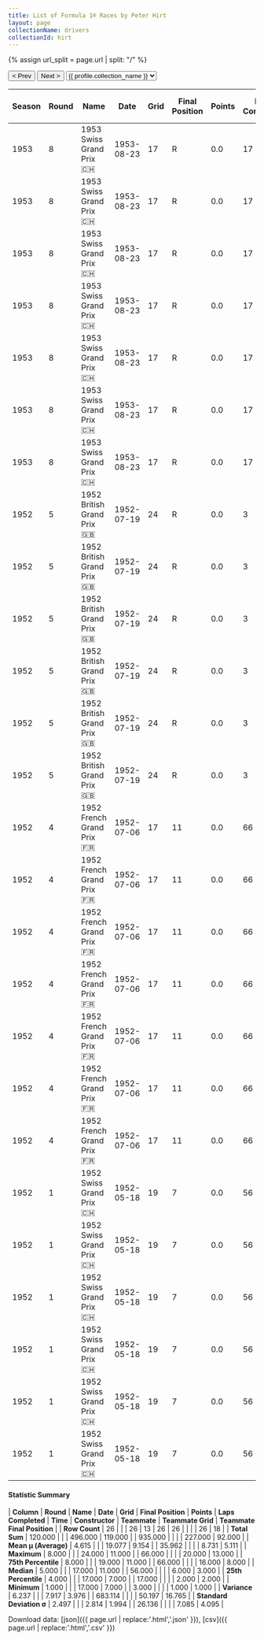 ```yaml
---
title: List of Formula 1® Races by Peter Hirt
layout: page
collectionName: drivers
collectionId: hirt
---
```


{% assign url_split = page.url | split: "/" %}
<div id="collection-navigation">
<button onclick="selector.options[selector.selectedIndex-1].value && (window.location = selector.options[selector.selectedIndex-1].value);">&lt; Prev</button>
<button onclick="selector.options[selector.selectedIndex+1].value && (window.location = selector.options[selector.selectedIndex+1].value);">Next &gt;</button>
<select id="selector" onchange="this.options[this.selectedIndex].value && (window.location = this.options[this.selectedIndex].value);">
  {% for collectionId in site.data[page.collectionName].refs %}
    {% if collectionId == page.collectionId %}
      {% assign selected = "selected" %}
    {% else %}
      {% assign selected = "" %}
    {% endif %}
    {% assign profile = site.data[page.collectionName][collectionId].profile %}
    <option value="/f1/{{ page.collectionName }}/{{ collectionId }}/{{ url_split[4] }}" {{ selected }}>{{ profile.collection_name }}</option>
  {% endfor %}
</select>
</div>

| Season | Round | Name | Date | Grid | Final Position | Points | Laps Completed | Time | Constructor | Teammate | Teammate Grid | Teammate Final Position |
|--|--|--|--|--|--|--|--|--|--|--|--|--|
| 1953 | 8 | 1953 Swiss Grand Prix 🇨🇭 | 1953-08-23 | 17 | R | 0.0 | 17 |   | Ferrari 🇮🇹 | [Alberto Ascari 🇮🇹](/f1/drivers/ascari) | 2 | 1 |
| 1953 | 8 | 1953 Swiss Grand Prix 🇨🇭 | 1953-08-23 | 17 | R | 0.0 | 17 |   | Ferrari 🇮🇹 | [Nino Farina 🇮🇹](/f1/drivers/farina) | 3 | 2 |
| 1953 | 8 | 1953 Swiss Grand Prix 🇨🇭 | 1953-08-23 | 17 | R | 0.0 | 17 |   | Ferrari 🇮🇹 | [Mike Hawthorn 🇬🇧](/f1/drivers/hawthorn) | 7 | 3 |
| 1953 | 8 | 1953 Swiss Grand Prix 🇨🇭 | 1953-08-23 | 17 | R | 0.0 | 17 |   | Ferrari 🇮🇹 | [Luigi Villoresi 🇮🇹](/f1/drivers/villoresi) | 6 | 6 |
| 1953 | 8 | 1953 Swiss Grand Prix 🇨🇭 | 1953-08-23 | 17 | R | 0.0 | 17 |   | Ferrari 🇮🇹 | [Max de Terra 🇨🇭](/f1/drivers/terra) | 19 | 8 |
| 1953 | 8 | 1953 Swiss Grand Prix 🇨🇭 | 1953-08-23 | 17 | R | 0.0 | 17 |   | Ferrari 🇮🇹 | [Jacques Swaters 🇺🇸](/f1/drivers/swaters) | 13 | R |
| 1953 | 8 | 1953 Swiss Grand Prix 🇨🇭 | 1953-08-23 | 17 | R | 0.0 | 17 |   | Ferrari 🇮🇹 | [Louis Rosier 🇫🇷](/f1/drivers/rosier) | 14 | R |
| 1952 | 5 | 1952 British Grand Prix 🇬🇧 | 1952-07-19 | 24 | R | 0.0 | 3 |   | Ferrari 🇮🇹 | [Alberto Ascari 🇮🇹](/f1/drivers/ascari) | 2 | 1 |
| 1952 | 5 | 1952 British Grand Prix 🇬🇧 | 1952-07-19 | 24 | R | 0.0 | 3 |   | Ferrari 🇮🇹 | [Piero Taruffi 🇮🇹](/f1/drivers/taruffi) | 3 | 2 |
| 1952 | 5 | 1952 British Grand Prix 🇬🇧 | 1952-07-19 | 24 | R | 0.0 | 3 |   | Ferrari 🇮🇹 | [Nino Farina 🇮🇹](/f1/drivers/farina) | 1 | 6 |
| 1952 | 5 | 1952 British Grand Prix 🇬🇧 | 1952-07-19 | 24 | R | 0.0 | 3 |   | Ferrari 🇮🇹 | [Roy Salvadori 🇬🇧](/f1/drivers/salvadori) | 19 | 8 |
| 1952 | 5 | 1952 British Grand Prix 🇬🇧 | 1952-07-19 | 24 | R | 0.0 | 3 |   | Ferrari 🇮🇹 | [Peter Whitehead 🇬🇧](/f1/drivers/whitehead) | 20 | 10 |
| 1952 | 5 | 1952 British Grand Prix 🇬🇧 | 1952-07-19 | 24 | R | 0.0 | 3 |   | Ferrari 🇮🇹 | [Rudi Fischer 🇨🇭](/f1/drivers/fischer) | 15 | 13 |
| 1952 | 4 | 1952 French Grand Prix 🇫🇷 | 1952-07-06 | 17 | 11 | 0.0 | 66 |   | Ferrari 🇮🇹 | [Alberto Ascari 🇮🇹](/f1/drivers/ascari) | 1 | 1 |
| 1952 | 4 | 1952 French Grand Prix 🇫🇷 | 1952-07-06 | 17 | 11 | 0.0 | 66 |   | Ferrari 🇮🇹 | [Nino Farina 🇮🇹](/f1/drivers/farina) | 2 | 2 |
| 1952 | 4 | 1952 French Grand Prix 🇫🇷 | 1952-07-06 | 17 | 11 | 0.0 | 66 |   | Ferrari 🇮🇹 | [Piero Taruffi 🇮🇹](/f1/drivers/taruffi) | 3 | 3 |
| 1952 | 4 | 1952 French Grand Prix 🇫🇷 | 1952-07-06 | 17 | 11 | 0.0 | 66 |   | Ferrari 🇮🇹 | [Rudi Fischer 🇨🇭](/f1/drivers/fischer) | 17 | 11 |
| 1952 | 4 | 1952 French Grand Prix 🇫🇷 | 1952-07-06 | 17 | 11 | 0.0 | 66 |   | Ferrari 🇮🇹 | [Franco Comotti 🇮🇹](/f1/drivers/comotti) | 16 | 12 |
| 1952 | 4 | 1952 French Grand Prix 🇫🇷 | 1952-07-06 | 17 | 11 | 0.0 | 66 |   | Ferrari 🇮🇹 | [Louis Rosier 🇫🇷](/f1/drivers/rosier) | 9 | R |
| 1952 | 4 | 1952 French Grand Prix 🇫🇷 | 1952-07-06 | 17 | 11 | 0.0 | 66 |   | Ferrari 🇮🇹 | [Piero Carini 🇮🇹](/f1/drivers/carini) | 19 | R |
| 1952 | 1 | 1952 Swiss Grand Prix 🇨🇭 | 1952-05-18 | 19 | 7 | 0.0 | 56 |   | Ferrari 🇮🇹 | [Piero Taruffi 🇮🇹](/f1/drivers/taruffi) | 2 | 1 |
| 1952 | 1 | 1952 Swiss Grand Prix 🇨🇭 | 1952-05-18 | 19 | 7 | 0.0 | 56 |   | Ferrari 🇮🇹 | [Rudi Fischer 🇨🇭](/f1/drivers/fischer) | 5 | 2 |
| 1952 | 1 | 1952 Swiss Grand Prix 🇨🇭 | 1952-05-18 | 19 | 7 | 0.0 | 56 |   | Ferrari 🇮🇹 | [André Simon 🇫🇷](/f1/drivers/simon) | 4 | R |
| 1952 | 1 | 1952 Swiss Grand Prix 🇨🇭 | 1952-05-18 | 19 | 7 | 0.0 | 56 |   | Ferrari 🇮🇹 | [Nino Farina 🇮🇹](/f1/drivers/farina) | 1 | R |
| 1952 | 1 | 1952 Swiss Grand Prix 🇨🇭 | 1952-05-18 | 19 | 7 | 0.0 | 56 |   | Ferrari 🇮🇹 | [Louis Rosier 🇫🇷](/f1/drivers/rosier) | 20 | R |
| 1952 | 1 | 1952 Swiss Grand Prix 🇨🇭 | 1952-05-18 | 19 | 7 | 0.0 | 56 |   | Ferrari 🇮🇹 | [Nino Farina 🇮🇹](/f1/drivers/farina) | 4 | R |

#### Statistic Summary

| **Column** | **Round** | **Name** | **Date** | **Grid** | **Final Position** | **Points** | **Laps Completed** | **Time** | **Constructor** | **Teammate** | **Teammate Grid** | **Teammate Final Position** |
| **Row Count** | 26 |  |  | 26 | 13 | 26 | 26 |  |  |  | 26 | 18 |
| **Total Sum** | 120.000 |  |  | 496.000 | 119.000 |  | 935.000 |  |  |  | 227.000 | 92.000 |
| **Mean μ (Average)** | 4.615 |  |  | 19.077 | 9.154 |  | 35.962 |  |  |  | 8.731 | 5.111 |
| **Maximum** | 8.000 |  |  | 24.000 | 11.000 |  | 66.000 |  |  |  | 20.000 | 13.000 |
| **75th Percentile** | 8.000 |  |  | 19.000 | 11.000 |  | 66.000 |  |  |  | 16.000 | 8.000 |
| **Median** | 5.000 |  |  | 17.000 | 11.000 |  | 56.000 |  |  |  | 6.000 | 3.000 |
| **25th Percentile** | 4.000 |  |  | 17.000 | 7.000 |  | 17.000 |  |  |  | 2.000 | 2.000 |
| **Minimum** | 1.000 |  |  | 17.000 | 7.000 |  | 3.000 |  |  |  | 1.000 | 1.000 |
| **Variance** | 6.237 |  |  | 7.917 | 3.976 |  | 683.114 |  |  |  | 50.197 | 16.765 |
| **Standard Deviation σ** | 2.497 |  |  | 2.814 | 1.994 |  | 26.136 |  |  |  | 7.085 | 4.095 |

Download data: [json]({{ page.url | replace:'.html','.json' }}), [csv]({{ page.url | replace:'.html','.csv' }})
